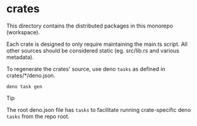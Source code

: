 # crates

This directory contains the distributed packages in this monorepo (workspace).

Each crate is designed to only require maintaining the main.ts script. All other
sources should be considered static (eg. src/lib.rs and various metadata).

To regenerate the crates' source, use deno `tasks` as defined in
crates/\*/deno.json.

```shell
deno task gen
```

> [!TIP]
> The root deno.json file has `tasks` to facilitate running crate-specific deno
> `tasks` from the repo root.
